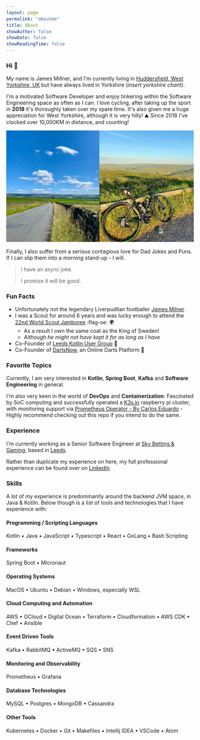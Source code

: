 ```yaml
---
layout: page
permalink: "aboutme"
title: About
showAuthor: false
showDate: false
showReadingTime: false
---
```


### Hi :wave:

My name is James Millner, and I'm currently living in [Huddersfield, West Yorkshire, UK](https://goo.gl/maps/8uTjwXLdxJSrSfUc6) but have always lived in Yorkshire (_insert yorkshire chant_). 

I'm a motivated Software Developer and enjoy tinkering within the Software Engineering space as often as I can. I love cycling, after taking up the sport in **2018** it's thoroughly taken over my spare time. It's also given me a huge appreciation for West Yorkshire, although it is very hilly! :mountain: Since 2018 I've clocked over 10,000KM in distance, and counting!

![Ah Huddersfield](images/cycling-collage.PNG "Some lovely Huddersfield hills, and the trusty stead!")

Finally, I also suffer from a serious contagious love for Dad Jokes and Puns. If I can slip them into a morning stand-up - I will.

>I have an async joke.
> 
>I promise it will be good.

### Fun Facts

- Unfortunately not the legendary Liverpudlian footballer [James Milner](https://en.wikipedia.org/wiki/James_Milner)
- I was a Scout for around 6 years and was lucky enough to attend the [22nd World Scout Jamboree](https://en.wikipedia.org/wiki/22nd_World_Scout_Jamboree) :flag-se: :earth_africa:
  - As a result I own the same coat as the King of Sweden! 
  - _Although he might not have kept it for as long as I have_
- Co-Founder of [Leeds Kotlin User Group](https://twitter.com/LeedsKotlin) :owl:
- Co-Founder of [DartsNow](https://twitter.com/PlayDartsNow), an Online Darts Platform :dart:


### Favorite Topics

Currently, I am very interested in **Kotlin**, **Spring Boot**, **Kafka** and **Software Engineering** in general. 

I'm also very keen in the world of **DevOps** and **Containerization**. Fascinated by SoC computing and successfully operated a [K3s.io](k3s.io) raspberry pi cluster, with monitoring support via [Prometheus Operator - By Carlos Eduardo](https://github.com/carlosedp/cluster-monitoring) - Highly recommend checking out this repo if you intend to do the same.

### Experience

I'm currently working as a Senior Software Engineer at [Sky Betting & Gaming](https://www.linkedin.com/company/sky-betting-and-gaming/), based in [Leeds](https://goo.gl/maps/TMkUkiwJ5Lweay9i6).

Rather than duplicate my experience on here, my full professional experience can be found over on [LinkedIn](https://www.linkedin.com/in/james-millner-26a7974a/)

### Skills

A lot of my experience is predominantly around the backend JVM space, in Java & Kotlin. Below though is a list of tools and technologies that I have experience with:

#### Programming / Scripting Languages

Kotlin &bull; Java &bull; JavaScript &bull; Typescript &bull; React &bull; GoLang &bull; Bash Scripting 

#### Frameworks

Spring Boot &bull; Micronaut 

#### Operating Systems

MacOS &bull; Ubuntu &bull; Debian &bull; Windows, especially WSL

#### Cloud Computing and Automation

AWS &bull; GCloud &bull; Digital Ocean &bull; Terraform &bull; Cloudformation &bull; AWS CDK &bull; Chef &bull; Ansible 

#### Event Driven Tools

Kafka &bull; RabbitMQ &bull; ActiveMQ &bull; SQS &bull; SNS 

#### Monitoring and Observability

Prometheus &bull; Grafana

#### Database Technologies

MySQL &bull; Postgres &bull; MongoDB &bull; Cassandra

#### Other Tools

Kubernetes &bull; Docker &bull; Git &bull; Makefiles &bull; Intellij IDEA &bull; VSCode &bull; Atom
